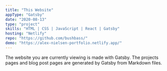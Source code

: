 ```yaml
---
title: "This Website"
appType: "Gatsby"
date: "2020-08-13"
type: "project"
skills: "HTML | CSS | JavaScript | React | Gatsby"
hosting: "Netlify"
repo: "https://github.com/bushbass/"
demo: "https://alex-nielsen-portfolio.netlify.app/"
---
```


The website you are currently viewing is made with Gatsby. The projects pages and blog post pages are generated by Gatsby from Markdown files.
